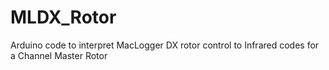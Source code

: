 # MLDX_Rotor

Arduino code to interpret MacLogger DX rotor control to Infrared codes for a Channel Master Rotor

